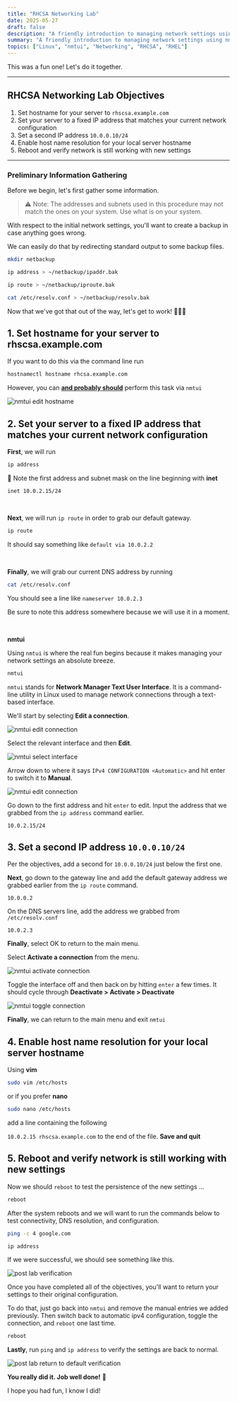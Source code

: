 ```yaml
---
title: "RHCSA Networking Lab"
date: 2025-05-27
draft: false
description: "A friendly introduction to managing network settings using nmtui on RHEL systems."
summary: "A friendly introduction to managing network settings using nmtui on RHEL systems."
topics: ["Linux", "nmtui", "Networking", "RHCSA", "RHEL"]
---
```

 This was a fun one! Let's do it together.


---
## RHCSA Networking Lab Objectives
1) Set hostname for your server to `rhscsa.example.com`
2) Set your server to a fixed IP address that matches your current network configuration
3) Set a second IP address `10.0.0.10/24`
4) Enable host name resolution for your local server hostname
5) Reboot and verify network is still working with new settings

---

### Preliminary Information Gathering

Before we begin, let's first gather some information.

>⚠ Note: The addresses and subnets used in this procedure may not match the ones on your system. Use what is on your system.

With respect to the initial network settings, you'll want to create a backup in case anything goes wrong.

We can easily do that by redirecting standard output to some backup files.

```bash
mkdir netbackup
```

```bash 
ip address > ~/netbackup/ipaddr.bak 
```

```bash
ip route > ~/netbackup/iproute.bak
```


```bash
cat /etc/resolv.conf > ~/netbackup/resolv.bak
```

Now that we've got that out of the way, let's get to work! 👷🏻‍♂️


## 1. Set hostname for your server to rhscsa.example.com

If you want to do this via the command line run 

```bash 
hostnamectl hostname rhcsa.example.com 
```

However, you can <u>**and probably should**</u> perform this task via `nmtui`

![nmtui edit hostname](netlab-nmtui-edit-hostname.png)
## 2. Set your server to a fixed IP address that matches your current network configuration



**First**, we will run 

```bash
ip address
``` 

📝 Note the first address and subnet mask on the line beginning with **inet**

`inet 10.0.2.15/24` 

<br/>

**Next**, we will run `ip route` in order to grab our default gateway. 
```bash
ip route
``` 

It should say something like `default via 10.0.2.2`

<br/>

**Finally**, we will grab our current DNS address by running 

```bash 
cat /etc/resolv.conf
```

You should see a line like `nameserver 10.0.2.3` 

Be sure to note this address somewhere because we will use it in a moment. 

<br/>


**nmtui**

Using `nmtui` is where the real fun begins because it makes managing your network settings an absolute breeze.

```bash 
nmtui
```

`nmtui` stands for **Network Manager Text User Interface**. It is a command-line utility in Linux used to manage network connections through a text-based interface.

We'll start by selecting **Edit a connection**.

![nmtui edit connection](netlab-nmtui-edit-connection.png)


Select the relevant interface and then **Edit**.

![nmtui select interface](netlab-nmtui-select-interface.png)

Arrow down to where it says `IPv4 CONFIGURATION <Automatic>` and hit enter to switch it to **Manual**.

![nmtui edit connection](netlab-nmtui-edit-connection-config.png)

Go down to the first address and hit `enter` to edit. Input the address that we grabbed from the `ip address` command earlier.

 `10.0.2.15/24`

## 3. Set a second IP address `10.0.0.10/24`

Per the objectives, add a second for `10.0.0.10/24` just below the first one.

**Next**, go down to the gateway line and add the default gateway address we grabbed earlier from the `ip route` command. 

`10.0.0.2`

On the DNS servers line, add the address we grabbed from `/etc/resolv.conf`

`10.0.2.3`

**Finally**, select OK to return to the main menu.


Select **Activate a connection** from the menu. 

![nmtui activate connection](netlab-nmtui-activate-connection.png)

Toggle the interface off and then back on by hitting `enter` a few times. It should cycle through **Deactivate > Activate > Deactivate**


![nmtui toggle connection](netlab-nmtui-toggle-connection.png)

**Finally**, we can return to the main menu and exit `nmtui`


## 4. Enable host name resolution for your local server hostname

Using **vim**

```bash
sudo vim /etc/hosts
``` 

or if you prefer **nano**

```bash
sudo nano /etc/hosts
```

add a line containing the following  

`10.0.2.15 rhscsa.example.com` to the end of the file. **Save and quit**

## 5. Reboot and verify network is still working with new settings

Now we should `reboot` to test the persistence of the new settings ...

```bash
reboot
```

After the system reboots and we will want to run the commands below to test connectivity, DNS resolution, and configuration.
```bash
ping -c 4 google.com
``` 
```bash 
ip address
```
If we were successful, we should see something like this.

![post lab verification](netlab-post-lab-verification.png)


Once you have completed all of the objectives, you'll want to return your settings to their original configuration. 

To do that, just go back into `nmtui` and remove the manual entries we added previously. Then switch back to automatic ipv4 configuration, toggle the connection, and `reboot` one last time.

```bash 
reboot
``` 

**Lastly**, run `ping` and `ip address` to verify the settings are back to normal. 

![post lab return to default verification](netlab-return-to-default-verification.png)

**You really did it. Job well done!** 🥳

I hope you had fun, I know I did! 